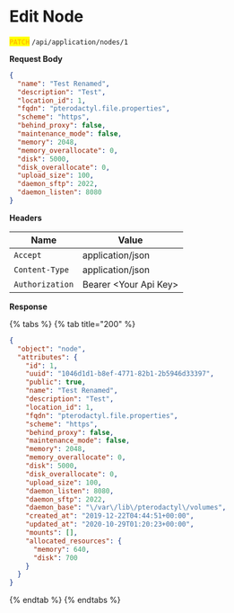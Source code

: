 # Edit Node

<mark style="color:orange;">`PATCH`</mark> `/api/application/nodes/1`

**Request Body**

```json
{
  "name": "Test Renamed",
  "description": "Test",
  "location_id": 1,
  "fqdn": "pterodactyl.file.properties",
  "scheme": "https",
  "behind_proxy": false,
  "maintenance_mode": false,
  "memory": 2048,
  "memory_overallocate": 0,
  "disk": 5000,
  "disk_overallocate": 0,
  "upload_size": 100,
  "daemon_sftp": 2022,
  "daemon_listen": 8080
}
```

**Headers**

| Name            | Value                  |
| --------------- | ---------------------- |
| `Accept`        | application/json       |
| `Content-Type`  | application/json       |
| `Authorization` | Bearer \<Your Api Key> |

**Response**

{% tabs %}
{% tab title="200" %}
```json
{
  "object": "node",
  "attributes": {
    "id": 1,
    "uuid": "1046d1d1-b8ef-4771-82b1-2b5946d33397",
    "public": true,
    "name": "Test Renamed",
    "description": "Test",
    "location_id": 1,
    "fqdn": "pterodactyl.file.properties",
    "scheme": "https",
    "behind_proxy": false,
    "maintenance_mode": false,
    "memory": 2048,
    "memory_overallocate": 0,
    "disk": 5000,
    "disk_overallocate": 0,
    "upload_size": 100,
    "daemon_listen": 8080,
    "daemon_sftp": 2022,
    "daemon_base": "\/var\/lib\/pterodactyl\/volumes",
    "created_at": "2019-12-22T04:44:51+00:00",
    "updated_at": "2020-10-29T01:20:23+00:00",
    "mounts": [],
    "allocated_resources": {
      "memory": 640,
      "disk": 700
    }
  }
}
```
{% endtab %}
{% endtabs %}

